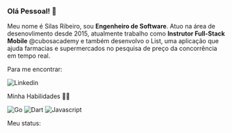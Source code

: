 
### Olá Pessoal! :wave:
Meu nome é Silas Ribeiro, sou **Engenheiro de Software**. Atuo na área de desenovlimento desde 2015, atualmente trabalho como **Instrutor Full-Stack Mobile** @cubosacademy e também desenvolvo o List, uma aplicação que ajuda farmacias e supermercados no pesquisa de preço da concorrência em tempo real.

Para me encontrar:

![[Linkedin](https://www.linkedin.com/in/silas-ribeiro/)](https://img.shields.io/badge/LinkedIn-0077B5?style=for-the-badge&logo=linkedin&logoColor=white)

Minha Habilidades :man_technologist:

![Go](https://img.shields.io/badge/Go-00ADD8?style=for-the-badge&logo=go&logoColor=white) ![Dart](https://img.shields.io/badge/Dart-0175C2?style=for-the-badge&logo=dart&logoColor=white) ![Javascript](https://img.shields.io/badge/JavaScript-323330?style=for-the-badge&logo=javascript&logoColor=F7DF1E)

Meu status:
